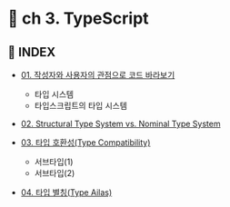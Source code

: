 
# 📝 ch 3. TypeScript

## 📌 INDEX


- [01. 작성자와 사용자의 관점으로 코드 바라보기](https://github.com/ohtaekwon/TSC-Test/blob/master/ch03_Type-System/01_%ED%83%80%EC%9E%85%EC%8B%9C%EC%8A%A4%ED%85%9C.md)
    - 타입 시스템
    - 타입스크립트의 타입 시스템
- [02. Structural Type System vs. Nominal Type System](https://github.com/ohtaekwon/TSC-Test/blob/master/ch03_Type-System/02_Structural%20_Nominal.md)

- [03. 타입 호환성(Type Compatibility)](https://github.com/ohtaekwon/TSC-Test/blob/master/ch03_Type-System/03_%ED%83%80%EC%9E%85%20%ED%98%B8%ED%99%98%EC%84%B1.md)
    - 서브타입(1)
    - 서브타입(2)

- [04. 타입 별칭(Type Ailas)]()